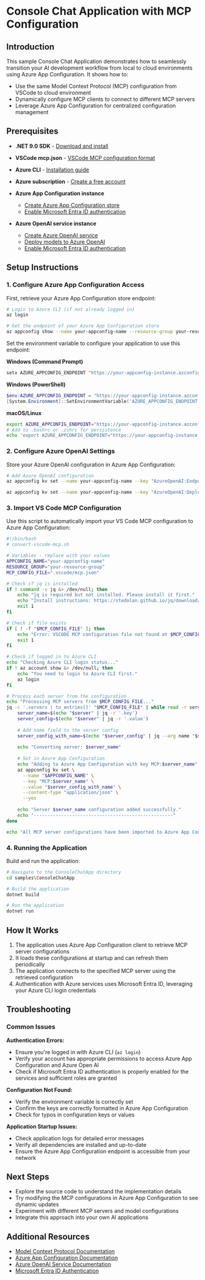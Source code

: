 # Console Chat Application with MCP Configuration

## Introduction

This sample Console Chat Application demonstrates how to seamlessly transition your AI development workflow from local to cloud environments using Azure App Configuration. It shows how to:

- Use the same Model Context Protocol (MCP) configuration from VSCode to cloud environment
- Dynamically configure MCP clients to connect to different MCP servers
- Leverage Azure App Configuration for centralized configuration management

## Prerequisites

- **.NET 9.0 SDK** - [Download and install](https://dotnet.microsoft.com/download/dotnet/9.0)

- **VSCode mcp.json** - [VSCode MCP configuration format](https://code.visualstudio.com/docs/copilot/chat/mcp-servers#_configuration-format)

- **Azure CLI** - [Installation guide](https://docs.microsoft.com/cli/azure/install-azure-cli)

- **Azure subscription** - [Create a free account](https://azure.microsoft.com/free/)

- **Azure App Configuration instance**
  - [Create Azure App Configuration store](https://learn.microsoft.com/en-us/azure/azure-app-configuration/quickstart-azure-app-configuration-create?tabs=azure-portal)
  - [Enable Microsoft Entra ID authentication](https://learn.microsoft.com/en-us/azure/azure-app-configuration/concept-enable-rbac)

- **Azure OpenAI service instance**
  - [Create Azure OpenAI service](https://learn.microsoft.com/en-us/azure/ai-services/openai/how-to/create-resource)
  - [Deploy models to Azure OpenAI](https://learn.microsoft.com/en-us/azure/ai-services/openai/how-to/create-resource)
  - [Enable Microsoft Entra ID authentication](https://learn.microsoft.com/en-us/azure/ai-services/authentication?tabs=powershell#authenticate-with-azure-ad)

## Setup Instructions

### 1. Configure Azure App Configuration Access

First, retrieve your Azure App Configuration store endpoint:

```bash
# Login to Azure CLI (if not already logged in)
az login

# Get the endpoint of your Azure App Configuration store
az appconfig show --name your-appconfig-name --resource-group your-resource-group --query endpoint --output tsv
```

Set the environment variable to configure your application to use this endpoint:

**Windows (Command Prompt)**
```cmd
setx AZURE_APPCONFIG_ENDPOINT "https://your-appconfig-instance.azconfig.io"
```

**Windows (PowerShell)**
```powershell
$env:AZURE_APPCONFIG_ENDPOINT = "https://your-appconfig-instance.azconfig.io"
[System.Environment]::SetEnvironmentVariable('AZURE_APPCONFIG_ENDPOINT', 'https://your-appconfig-instance.azconfig.io', 'User')
```

**macOS/Linux**
```bash
export AZURE_APPCONFIG_ENDPOINT="https://your-appconfig-instance.azconfig.io"
# Add to .bashrc or .zshrc for persistence
echo 'export AZURE_APPCONFIG_ENDPOINT="https://your-appconfig-instance.azconfig.io"' >> ~/.bashrc
```

### 2. Configure Azure OpenAI Settings

Store your Azure OpenAI configuration in Azure App Configuration:

```bash
# Add Azure OpenAI configuration
az appconfig kv set --name your-appconfig-name --key "AzureOpenAI:Endpoint" --value "https://your-openai-instance.openai.azure.com/" --yes

az appconfig kv set --name your-appconfig-name --key "AzureOpenAI:Deployment" --value "your-model-deployment-name" --yes
```

### 3. Import VS Code MCP Configuration

Use this script to automatically import your VS Code MCP configuration to Azure App Configuration:

```bash
#!/bin/bash
# convert-vscode-mcp.sh

# Variables - replace with your values
APPCONFIG_NAME="your-appconfig-name"
RESOURCE_GROUP="your-resource-group"
MCP_CONFIG_FILE=".vscode/mcp.json"

# Check if jq is installed
if ! command -v jq &> /dev/null; then
    echo "jq is required but not installed. Please install it first."
    echo "Install instructions: https://stedolan.github.io/jq/download/"
    exit 1
fi

# Check if file exists
if [ ! -f "$MCP_CONFIG_FILE" ]; then
    echo "Error: VSCODE MCP configuration file not found at $MCP_CONFIG_FILE"
    exit 1
fi

# Check if logged in to Azure CLI
echo "Checking Azure CLI login status..."
if ! az account show &> /dev/null; then
    echo "You need to login to Azure CLI first."
    az login
fi

# Process each server from the configuration
echo "Processing MCP servers from $MCP_CONFIG_FILE..."
jq -c '.servers | to_entries[]' "$MCP_CONFIG_FILE" | while read -r server; do
    server_name=$(echo "$server" | jq -r '.key')
    server_config=$(echo "$server" | jq -r '.value')
    
    # Add name field to the server config
    server_config_with_name=$(echo "$server_config" | jq --arg name "$server_name" '. + {name: $name}')
    
    echo "Converting server: $server_name"
    
    # Set in Azure App Configuration
    echo "Adding to Azure App Configuration with key MCP:$server_name"
    az appconfig kv set \
      --name "$APPCONFIG_NAME" \
      --key "MCP:$server_name" \
      --value "$server_config_with_name" \
      --content-type "application/json" \
      --yes
    
    echo "Server $server_name configuration added successfully."
    echo "---------------------------------------------------"
done

echo "All MCP server configurations have been imported to Azure App Configuration."
```

### 4. Running the Application

Build and run the application:

```bash
# Navigate to the ConsoleChatApp directory
cd samples\ConsoleChatApp

# Build the application
dotnet build

# Run the application
dotnet run
```

## How It Works

1. The application uses Azure App Configuration client to retrieve MCP server configurations
2. It loads these configurations at startup and can refresh them periodically
3. The application connects to the specified MCP server using the retrieved configuration
4. Authentication with Azure services uses Microsoft Entra ID, leveraging your Azure CLI login credentials

## Troubleshooting

### Common Issues

**Authentication Errors:**
- Ensure you're logged in with Azure CLI (`az login`)
- Verify your account has appropriate permissions to access Azure App Configuration and Azure Open AI
- Check if Microsoft Entra ID authentication is properly enabled for the services and sufficient roles are granted

**Configuration Not Found:**
- Verify the environment variable is correctly set
- Confirm the keys are correctly formatted in Azure App Configuration
- Check for typos in configuration keys or values

**Application Startup Issues:**
- Check application logs for detailed error messages
- Verify all dependencies are installed and up-to-date
- Ensure the Azure App Configuration endpoint is accessible from your network

## Next Steps

- Explore the source code to understand the implementation details
- Try modifying the MCP configurations in Azure App Configuration to see dynamic updates
- Experiment with different MCP servers and model configurations
- Integrate this approach into your own AI applications

## Additional Resources

- [Model Context Protocol Documentation](https://github.com/microsoft/mcp)
- [Azure App Configuration Documentation](https://learn.microsoft.com/en-us/azure/azure-app-configuration/)
- [Azure OpenAI Service Documentation](https://learn.microsoft.com/en-us/azure/ai-services/openai/)
- [Microsoft Entra ID Authentication](https://learn.microsoft.com/en-us/azure/active-directory/authentication/)